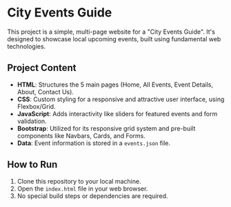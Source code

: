 # City Events Guide

This project is a simple, multi-page website for a "City Events Guide". It's designed to showcase local upcoming events, built using fundamental web technologies.

## Project Content

- **HTML**: Structures the 5 main pages (Home, All Events, Event Details, About, Contact Us).
- **CSS**: Custom styling for a responsive and attractive user interface, using Flexbox/Grid.
- **JavaScript**: Adds interactivity like sliders for featured events and form validation.
- **Bootstrap**: Utilized for its responsive grid system and pre-built components like Navbars, Cards, and Forms.
- **Data**: Event information is stored in a `events.json` file.

## How to Run

1.  Clone this repository to your local machine.
2.  Open the `index.html` file in your web browser.
3.  No special build steps or dependencies are required.
